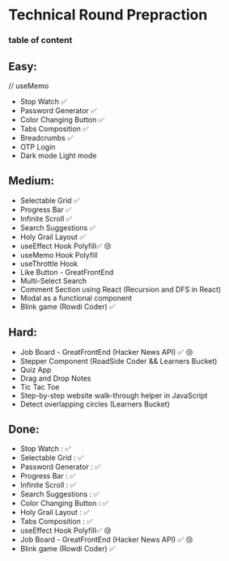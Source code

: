 # Technical Round Prepraction

### table of content

## Easy:
// useMemo 

- Stop Watch ✅
- Password Generator ✅
- Color Changing Button ✅
- Tabs Composition ✅
- Breadcrumbs ✅
- OTP Login
- Dark mode Light mode

## Medium:

- Selectable Grid ✅
- Progress Bar ✅
- Infinite Scroll ✅
- Search Suggestions ✅
- Holy Grail Layout ✅
- useEffect Hook Polyfill✅ 😢
- useMemo Hook Polyfill
- useThrottle Hook
- Like Button - GreatFrontEnd
- Multi-Select Search
- Comment Section using React (Recursion and DFS in React)
- Modal as a functional component
- Blink game (Rowdi Coder) ✅

## Hard:

- Job Board - GreatFrontEnd (Hacker News API) ✅ 😢
- Stepper Component (RoadSide Coder && Learners Bucket)
- Quiz App
- Drag and Drop Notes
- Tic Tac Toe
- Step-by-step website walk-through helper in JavaScript
- Detect overlapping circles (Learners Bucket)

## Done:

- Stop Watch : ✅
- Selectable Grid : ✅
- Password Generator : ✅
- Progress Bar : ✅
- Infinite Scroll : ✅
- Search Suggestions : ✅
- Color Changing Button : ✅
- Holy Grail Layout : ✅
- Tabs Composition : ✅
- useEffect Hook Polyfill✅ 😢
- Job Board - GreatFrontEnd (Hacker News API) ✅ 😢
- Blink game (Rowdi Coder) ✅
